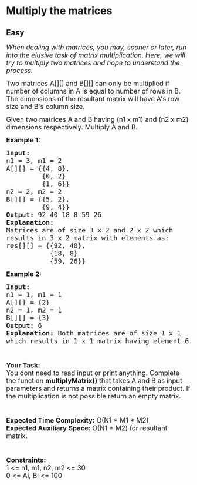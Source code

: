 # Multiply the matrices
## Easy
<div class="problem-statement">
                <p></p><p><em><span style="font-size:18px">When dealing with matrices, you may, sooner or later, run into the elusive task of matrix multiplication. Here, we will try to multiply two matrices and hope to understand the process.</span></em></p>

<p><span style="font-size:18px">Two matrices A[][] and B[][] can only be multiplied if number of columns in A is equal to number of rows in B. The dimensions of the resultant matrix will have A's row size and B's column size.</span></p>

<p><span style="font-size:18px">Given two matrices A and B having (n1 x m1) and (n2 x m2) dimensions respectively. Multiply A and B.&nbsp;</span></p>

<p><strong><span style="font-size:18px">Example 1:</span></strong></p>

<pre><span style="font-size:18px"><strong>Input:
</strong>n1 = 3, m1 = 2
A[][] = {{4, 8},
         {0, 2}
         {1, 6}}
n2 = 2, m2 = 2
B[][] = {{5, 2},
         {9, 4}}
<strong>Output:</strong> 92 40 18 8 59 26
<strong>Explanation:</strong>
Matrices are of size 3 x 2 and 2 x 2 which 
results in 3 x 2 matrix with elements as:
res[][] = {{92, 40},
           {18, 8}
           {59, 26}}</span></pre>

<p><strong><span style="font-size:18px">Example 2:</span></strong></p>

<pre><span style="font-size:18px"><strong>Input:</strong>
n1 = 1, m1 = 1
A[][] = {2}
n2 = 1, m2 = 1
B[][] = {3}
<strong>Output:</strong> 6
<strong>Explanation:</strong> Both matrices are of size 1 x 1 
which results in 1 x 1 matrix having element 6.</span></pre>

<p>&nbsp;</p>

<p><span style="font-size:18px"><strong>Your Task:</strong><br>
You dont need to read input or print anything. Complete the function <strong>multiplyMatrix()</strong> that takes A and B as input parameters and returns a matrix containing their product. If the multiplication is not possible return an empty matrix.</span></p>

<p>&nbsp;</p>

<p><span style="font-size:18px"><strong>Expected Time Complexity:</strong> O(N1 * M1 * M2)<br>
<strong>Expected Auxiliary Space: </strong>O(N1 * M2) for resultant matrix.&nbsp;</span></p>

<p>&nbsp;</p>

<p><span style="font-size:18px"><strong>Constraints:</strong><br>
1 &lt;= n1, m1, n2, m2 &lt;= 30<br>
0 &lt;= Ai, Bi &lt;= 100</span></p>
 <p></p>
            </div>